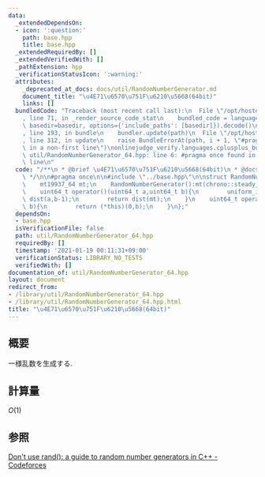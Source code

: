 ```yaml
---
data:
  _extendedDependsOn:
  - icon: ':question:'
    path: base.hpp
    title: base.hpp
  _extendedRequiredBy: []
  _extendedVerifiedWith: []
  _pathExtension: hpp
  _verificationStatusIcon: ':warning:'
  attributes:
    _deprecated_at_docs: docs/util/RandomNumberGenerator.md
    document_title: "\u4E71\u6570\u751F\u6210\u5668(64bit)"
    links: []
  bundledCode: "Traceback (most recent call last):\n  File \"/opt/hostedtoolcache/Python/3.9.1/x64/lib/python3.9/site-packages/onlinejudge_verify/documentation/build.py\"\
    , line 71, in _render_source_code_stat\n    bundled_code = language.bundle(stat.path,\
    \ basedir=basedir, options={'include_paths': [basedir]}).decode()\n  File \"/opt/hostedtoolcache/Python/3.9.1/x64/lib/python3.9/site-packages/onlinejudge_verify/languages/cplusplus.py\"\
    , line 193, in bundle\n    bundler.update(path)\n  File \"/opt/hostedtoolcache/Python/3.9.1/x64/lib/python3.9/site-packages/onlinejudge_verify/languages/cplusplus_bundle.py\"\
    , line 312, in update\n    raise BundleErrorAt(path, i + 1, \"#pragma once found\
    \ in a non-first line\")\nonlinejudge_verify.languages.cplusplus_bundle.BundleErrorAt:\
    \ util/RandomNumberGenerator_64.hpp: line 6: #pragma once found in a non-first\
    \ line\n"
  code: "/**\n * @brief \u4E71\u6570\u751F\u6210\u5668(64bit)\n * @docs docs/util/RandomNumberGenerator.md\n\
    \ */\n\n#pragma once\n\n#include \"../base.hpp\"\n\nstruct RandomNumberGenerator{\n\
    \    mt19937_64 mt;\n    RandomNumberGenerator():mt(chrono::steady_clock::now().time_since_epoch().count()){}\n\
    \    uint64_t operator()(uint64_t a,uint64_t b){\n        uniform_int_distribution<uint64_t>\
    \ dist(a,b-1);\n        return dist(mt);\n    }\n    uint64_t operator()(uint64_t\
    \ b){\n        return (*this)(0,b);\n    }\n};"
  dependsOn:
  - base.hpp
  isVerificationFile: false
  path: util/RandomNumberGenerator_64.hpp
  requiredBy: []
  timestamp: '2021-01-19 00:11:31+09:00'
  verificationStatus: LIBRARY_NO_TESTS
  verifiedWith: []
documentation_of: util/RandomNumberGenerator_64.hpp
layout: document
redirect_from:
- /library/util/RandomNumberGenerator_64.hpp
- /library/util/RandomNumberGenerator_64.hpp.html
title: "\u4E71\u6570\u751F\u6210\u5668(64bit)"
---
```

## 概要
一様乱数を生成する.

## 計算量
$O(1)$

## 参照
[Don't use rand(): a guide to random number generators in C++ - Codeforces](https://codeforces.com/blog/entry/61587)